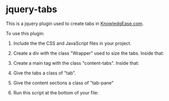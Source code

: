 # jquery-tabs

This is a jquery plugin used to create tabs in [KnowledgEase.com](http://www.knowledgease.com).

To use this plugin: 

1. Include the the CSS and JavaScript files in your project.
2. Create a div with the class "Wrapper" used to size the tabs. Inside that:  
3. Create a main tag with the class "content-tabs". Inside that: 
  1. Give the tabs a class of "tab". 
  2. Give the content sections a class of "tab-pane"
3. Run this script at the bottom of your file: 

    <script>
      $(function() {
        $('#content-tabs').Tabs();
      })
    </script>
